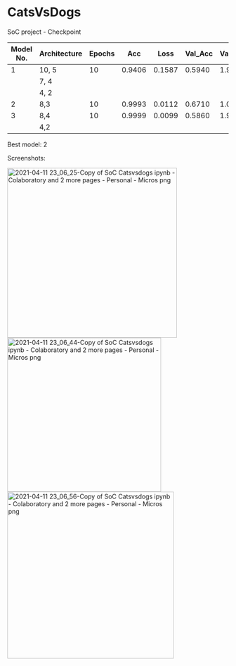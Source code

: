 # CatsVsDogs
SoC project - Checkpoint

| Model No. | Architecture | Epochs | Acc | Loss | Val_Acc | Val_loss | image 1 | image 2 | image 3 |
| --- | --- | --- | --- | --- | --- | --- | --- | --- | --- |
| 1 | 10, 5| 10 | 0.9406 | 0.1587 |0.5940|1.9081| 0 | 0 | 1 |
|  | 7, 4| |
|  | 4, 2| |
| 2 | 8,3| 10 | 0.9993|0.0112| 0.6710| 1.0621 | 1 | 0 | 1 |
| 3 | 8,4| 10 | 0.9999 | 0.0099 | 0.5860 | 1.9083 | 1 | 0 | 0 |
|  | 4,2| |

Best model: 2

Screenshots:



<img width="386" alt="2021-04-11 23_06_25-Copy of SoC Catsvsdogs ipynb - Colaboratory and 2 more pages - Personal - Micros png" src="https://user-images.githubusercontent.com/82329428/114315673-8a34b900-9b1d-11eb-902d-c1ae83d551d6.png">

<img width="350" alt="2021-04-11 23_06_44-Copy of SoC Catsvsdogs ipynb - Colaboratory and 2 more pages - Personal - Micros png" src="https://user-images.githubusercontent.com/82329428/114315719-d122ae80-9b1d-11eb-9030-31146420f17b.png">

<img width="379" alt="2021-04-11 23_06_56-Copy of SoC Catsvsdogs ipynb - Colaboratory and 2 more pages - Personal - Micros png" src="https://user-images.githubusercontent.com/82329428/114315724-d7188f80-9b1d-11eb-9420-3dd106b31f20.png">
